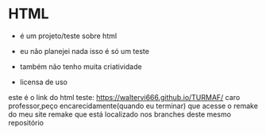 # HTML

 - é um projeto/teste sobre html 
 
 - eu não planejei nada isso é só um teste
 
 - também não tenho muita criatividade
 
 - licensa de uso 
 
 este é o link do html teste: https://waltervi666.github.io/TURMAF/
 caro professor,peço encarecidamente(quando eu terminar) que acesse o remake do meu site remake que está localizado nos branches deste mesmo repositório
